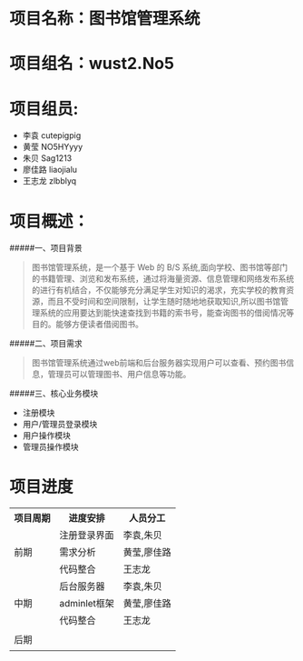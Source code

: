 ﻿# 项目名称：图书馆管理系统<br>		
# 项目组名：wust2.No5<br>
# 项目组员:
- 李袁 cutepigpig<br>
- 黄莹 NO5HYyyy<br>
- 朱贝  Sag1213<br>
- 廖佳路 liaojialu<br>
- 王志龙 zlbblyq<br>

# 项目概述：

#####一、项目背景
> 图书馆管理系统，是一个基于 Web 的 B/S 系统,面向学校、图书馆等部门的书籍管理、浏览和发布系统，通过将海量资源、信息管理和网络发布系统的进行有机结合，不仅能够充分满足学生对知识的渴求，充实学校的教育资源，而且不受时间和空间限制，让学生随时随地地获取知识,所以图书馆管理系统的应用要达到能快速查找到书籍的索书号，能查询图书的借阅情况等目的。能够方便读者借阅图书。
   
#####二、项目需求
> 图书馆管理系统通过web前端和后台服务器实现用户可以查看、预约图书信息，管理员可以管理图书、用户信息等功能。

#####三、核心业务模块
- 注册模块
- 用户/管理员登录模块
- 用户操作模块
- 管理员操作模块

# 项目进度

<table class="table table-bordered table-striped table-condensed">
    <tr>
    <th>项目周期</th>
	 <th>进度安排</th>
	 <th>人员分工</th>
    </tr>
    <tr>
    <td rowspan="3">前期</td>
	<td>注册登录界面<br></td>
	<td>李袁,朱贝</td>
	</tr>
	<tr>
	<td>需求分析</td>
	<td>黄莹,廖佳路</td>
	</tr>
	<tr>
	<td>代码整合</td>
	<td>王志龙</td>
    </tr>
    <tr>
    <td rowspan="3">中期</td>
	<td>后台服务器<br></td>
	<td>李袁,朱贝</td>
	</tr>
	<tr>
	<td>adminlet框架</td>
	<td>黄莹,廖佳路</td>
	</tr>
	<tr>
	<td>代码整合</td>
	<td>王志龙</td>
    </tr>
    <td rowspan="3">后期</td>
	<td><br></td>
	<td></td>
	</tr>
	<tr>
	<td></td>
	<td></td>
	</tr>
	<tr>
	<td></td>
	<td></td>
    </tr>
</table>







